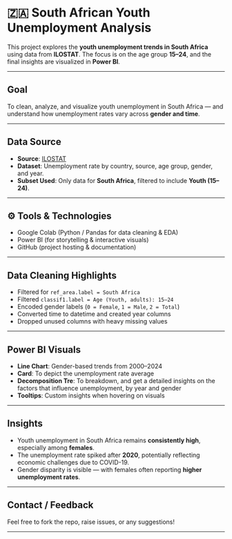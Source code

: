 # 🇿🇦 South African Youth Unemployment Analysis

This project explores the **youth unemployment trends in South Africa** using data from **ILOSTAT**. The focus is on the age group **15–24**, and the final insights are visualized in **Power BI**.

---

## Goal

To clean, analyze, and visualize youth unemployment in South Africa — and understand how unemployment rates vary across **gender and time**.

---

## Data Source

- **Source**: [ILOSTAT](https://ilostat.ilo.org/)
- **Dataset**: Unemployment rate by country, source, age group, gender, and year.
- **Subset Used**: Only data for **South Africa**, filtered to include **Youth (15–24)**.

---

## ⚙️ Tools & Technologies

- Google Colab (Python / Pandas for data cleaning & EDA)
- Power BI (for storytelling & interactive visuals)
- GitHub (project hosting & documentation)

---

## Data Cleaning Highlights

- Filtered for `ref_area.label = South Africa`
- Filtered `classif1.label = Age (Youth, adults): 15–24`
- Encoded gender labels (`0 = Female`, `1 = Male`, `2 = Total`)
- Converted time to datetime and created year columns
- Dropped unused columns with heavy missing values

---

## Power BI Visuals

- **Line Chart**: Gender-based trends from 2000–2024
- **Card**: To depict the unemployment rate average
- **Decomposition Tre**: To breakdown, and get a detailed insights on the factors that influence unemployment, by year and gender
- **Tooltips**: Custom insights when hovering on visuals

---

## Insights

- Youth unemployment in South Africa remains **consistently high**, especially among **females**.
- The unemployment rate spiked after **2020**, potentially reflecting economic challenges due to COVID-19.
- Gender disparity is visible — with females often reporting **higher unemployment rates**.

---

## Contact / Feedback

Feel free to fork the repo, raise issues, or any suggestions!

---
